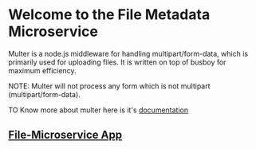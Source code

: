 Welcome to the File Metadata Microservice
=========================================


Multer is a node.js middleware for handling multipart/form-data, which is primarily used for uploading files. It is written on top of busboy for maximum efficiency.

NOTE: Multer will not process any form which is not multipart (multipart/form-data).

TO Know more about multer here is it's [documentation](https://www.npmjs.com/package/multer)

[File-Microservice App](https://file-microservice.glitch.me/)
-------------------------------------------------------------


